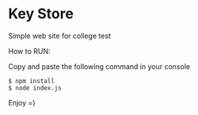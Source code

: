 # Key Store

Simple web site for college test

How to RUN:

Copy and paste the following command in your console

```
$ npm install
$ node index.js
```

Enjoy =)
